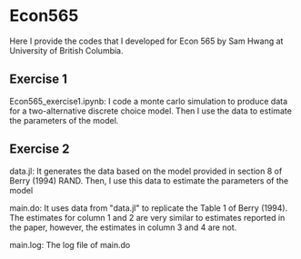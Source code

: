 # Econ565
Here I provide the codes that I developed for Econ 565 by Sam Hwang at University of British Columbia.

## Exercise 1
Econ565_exercise1.ipynb: I code a monte carlo simulation to produce data for a two-alternative discrete choice model. Then I use the data to estimate the parameters of the model.

## Exercise 2
data.jl: It generates the data based on the model provided in section 8 of Berry (1994) RAND. Then, I use this data to estimate the parameters of the model

main.do: It uses data from "data.jl" to replicate the Table 1 of Berry (1994). The estimates for column 1 and 2 are very similar to estimates reported in the paper, however, the estimates in column 3 and 4 are not.

main.log: The log file of main.do
